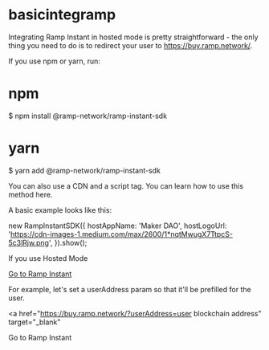 # basicintegramp
Integrating Ramp Instant in hosted mode is pretty straightforward - the only thing you need to do is to redirect your user to https://buy.ramp.network/. 


If you use npm or yarn, run:

# npm
$ npm install @ramp-network/ramp-instant-sdk

# yarn
$ yarn add @ramp-network/ramp-instant-sdk

You can also use a CDN and a script tag. You can learn how to use this method here.

A basic example looks like this:

new RampInstantSDK({
  hostAppName: 'Maker DAO',
  hostLogoUrl: 'https://cdn-images-1.medium.com/max/2600/1*nqtMwugX7TtpcS-5c3lRjw.png',
}).show();


If you use Hosted Mode

<a href="https://buy.ramp.network/" target="_blank">Go to Ramp Instant</a>

For example, let's set a userAddress param so that it'll be prefilled for the user.

<a
  href="https://buy.ramp.network/?userAddress=user blockchain address"
  target="_blank"
>
  Go to Ramp Instant
</a>
